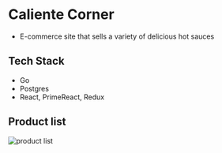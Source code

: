 # Caliente Corner
- E-commerce site that sells a variety of delicious hot sauces

## Tech Stack
- Go
- Postgres
- React, PrimeReact, Redux

## Product list
![product list](screenshots/products-list.png)
